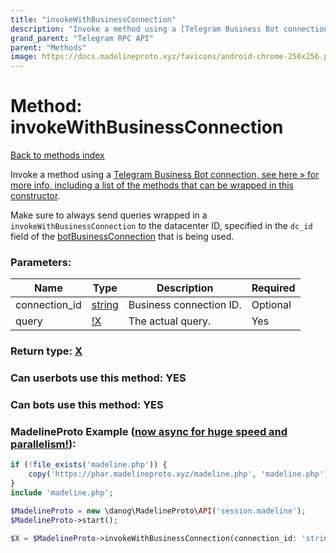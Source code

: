 ```yaml
---
title: "invokeWithBusinessConnection"
description: "Invoke a method using a [Telegram Business Bot connection, see here » for more info, including a list of the methods that can be wrapped in this constructor](https://core.telegram.org/api/business#connected-bots)."
grand_parent: "Telegram RPC API"
parent: "Methods"
image: https://docs.madelineproto.xyz/favicons/android-chrome-256x256.png
---
```

# Method: invokeWithBusinessConnection
[Back to methods index](index.html)



Invoke a method using a [Telegram Business Bot connection, see here » for more info, including a list of the methods that can be wrapped in this constructor](https://core.telegram.org/api/business#connected-bots).

Make sure to always send queries wrapped in a `invokeWithBusinessConnection` to the datacenter ID, specified in the `dc_id` field of the [botBusinessConnection](../constructors/botBusinessConnection.html) that is being used.

### Parameters:

| Name     |    Type       | Description | Required |
|----------|---------------|-------------|----------|
|connection\_id|[string](/API_docs/types/string.html) | Business connection ID. | Optional|
|query|[!X](/API_docs/types/!X.html) | The actual query. | Yes|


### Return type: [X](/API_docs/types/X.html)

### Can userbots use this method: **YES**

### Can bots use this method: **YES**


### MadelineProto Example ([now async for huge speed and parallelism!](https://docs.madelineproto.xyz/docs/ASYNC.html)):


```php
if (!file_exists('madeline.php')) {
    copy('https://phar.madelineproto.xyz/madeline.php', 'madeline.php');
}
include 'madeline.php';

$MadelineProto = new \danog\MadelineProto\API('session.madeline');
$MadelineProto->start();

$X = $MadelineProto->invokeWithBusinessConnection(connection_id: 'string', query: $!X, );
```


